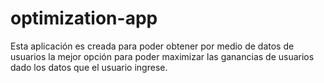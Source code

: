 # optimization-app
Esta aplicación es creada para poder obtener por medio de datos de usuarios la mejor opción para poder maximizar las ganancias de usuarios dado los datos que el usuario ingrese.
